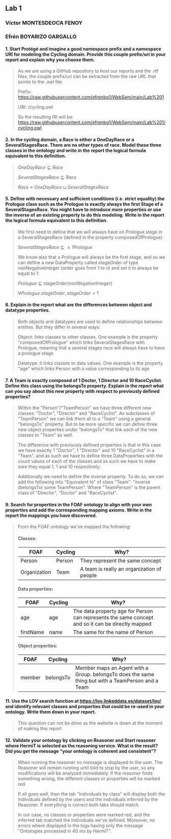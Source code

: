 ## Lab 1
### Víctor MONTESDEOCA FENOY
### Efrén BOYARIZO GARGALLO

#### 1. Start Protégé and imagine a good namespace prefix and a namespace URI for modeling the Cycling domain. Provide this couple prefix/uri in your report and explain why you choose them.
> As we are using a GitHub repository to host our reports and the .rtf files, the couple prefix/uri can be extracted from the raw URL that points to the .owl file:
> 
> Prefix: https://raw.githubusercontent.com/efrenbg1/WebSem/main/Lab%201
>
> URI: /cycling.owl
>
> So the resulting IRI will be: https://raw.githubusercontent.com/efrenbg1/WebSem/main/Lab%201/cycling.owl

#### 2. In the cycling domain, a Race is either a OneDayRace or a SeveralStagesRace. There are no other types of race. Model these three classes in the ontology and write in the report the logical formula equivalent to this definition.
> $OneDayRace \sqsubseteq Race$
>
> $SeveralStagesRace \sqsubseteq Race$
>
> $Race \equiv OneDayRace \sqcup SeveralStagesRace$


#### 5. Define with necessary and sufficient conditions (i.e. strict equality) the Prologue class such as the Prologue is exactly always the first Stage of a SeveralStagesRace. You might have to introduce more properties or use the inverse of an existing property to do this modeling. Write in the report the logical formula equivalent to this definition.
> 
> We first need to define that we will always have on Prologue stage in a SeveralStagesRace (defined in the property composedOfPrologue):
> 
> $SeveralStagesRace \sqsubseteq \leq1Prologue$ 
>
> We know also that a Prologue will always be the first stage, and so we can define a new DataProperty called stageOrder of type nonNegativeInteger (order goes from 1 to n) and set it to always be equal to 1:
>
> $Prologue \sqsubseteq stageOrder(nonNegativeInteger)$ 
>
> $\forall Prologue.stageOrder, stageOrder=1$

#### 6. Explain in the report what are the differences between object and datatype properties.
> Both objects and datatypes are used to define relationships between entities. But they differ in several ways:
>
> Object: links classes to other classes. 
> One example is the property "composedOfPrologue" which links SeveralStagesRace with Prologue, meaning that a several stages race will always have to have a prologue stage
>
> Datatype: it links classes to data values.
> One example is the property "age" which links Person with a value corresponding to its age

#### 7. A Team is exactly composed of 1 Doctor, 1 Director and 10 RaceCyclist. Define this class using the belongsTo property. Explain in the report what can you say about this new property with respect to previously defined properties? 
> Within the "Person"/"TeamPerson" we have three different new classes: "Doctor", "Director" and "RaceCyclist". As subclasses of "TeamPerson" we can link them all to a "Team" using a general "belongsTo" property. But to be more specific we can define three new object properties under "belongsTo" that link each of the new classes to "Team" as well.
> 
> The difference with previously defined properties is that in this case we have exactly 1 "Doctor", 1 "Director" and 10 "RaceCyclist" in a "Team", and as such we have to define three DataProperties with the count values of each of the classes and as such we have to make sure they equal 1, 1 and 10 respectively. 
>
> Additionally we need to define the inverse property. To do so, we can add the following into "Equivalent to" of class "Team":  "inverse (belongsTo) some TeamPerson". Where "TeamPerson" is the parent class of "Director", "Doctor" and "RaceCyclist".

#### 9. Search for properties in the FOAF ontology to align with your own properties and add the corresponding mapping axioms. Write in the report the mappings you have discovered.
> From the FOAF ontology we've mapped the following:
> 
> #### Classes:
> | FOAF | Cycling | Why? |
> | - | - | - |
> | Person | Person | They represent the same concept |
> | Organization | Team | A team is really an organization of people |
>
>  #### Data properties:
> | FOAF | Cycling | Why? |
> | - | - | - |
> | age | age | The data property age for Person can represents the same concept and so it can be directly mapped |
> | firstName | name | The same for the name of Person |
>
> #### Object properties:
> | FOAF | Cycling | Why? |
> | - | - | - |
> | member | belongsTo | Member maps an Agent with a Group. belongsTo does the same thing but with a TeamPerson and a Team |

#### 11. Use the LOV search function at https://lov.linkeddata.es/dataset/lov/ and identify relevant classes and properties that could be re-used in your ontology. Write them down in your report.
> This question can not be done as the website is down at the moment of making this report

#### 12. Validate your ontology by clicking on Reasoner and Start reasoner where HermiT is selected as the reasoning service. What is the result? Did you get the message “your ontology is coherent and consistent”?
> When running the reasoner no message is displayed to the user. The Reasoner will remain running until told to stop by the user, so any modifications will be analyzed immediately. If the reasoner finds something wrong, the different classes or properties will be marked red. 
> 
> If all goes well, then the tab "Individuals by class" will display both the Individuals defined by the users and the individuals inferred by the Reasoner. If everything is correct both tabs should match.
>
> In our case, no classes or properties were marked red, and the inferred tab matched the individuals we've defined. Moreover, no errors where displayed in the logs having only the message "Ontologies processed in 40 ms by HermiT".